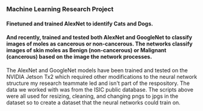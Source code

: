 ###  Machine Learning Research Project
#### Finetuned and trained AlexNet to identify Cats and Dogs.
#### And recently, trained and tested both AlexNet and GoogleNet to classify images of moles as cancerous or non-cancerous. The networks classify images of skin moles as Benign (non-cancerous) or Malignant (cancerous) based on the image the network processes. 

The AlexNet and GoogleNet models have been trained and tested on the NVIDIA Jetson Tx2 which required other modifications to the neural network structure my research teammate led and isn't part of the respository. The data we worked with was from the ISIC public database. The scripts above were all used for resizing, cleaning, and changing pngs to jpgs in the dataset so to create a dataset that the neural networks could train on.
